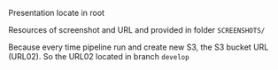 Presentation locate in root

Resources of screenshot and URL and provided in folder `SCREENSHOTS/`

Because every time pipeline run and create new S3, the S3 bucket URL (URL02). So the URL02 located in branch `develop`